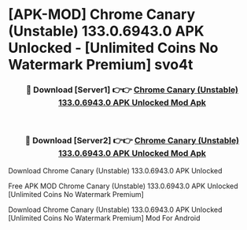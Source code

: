 # [APK-MOD] Chrome Canary (Unstable) 133.0.6943.0 APK Unlocked - [Unlimited Coins No Watermark Premium] svo4t



<div align="center">
<h3>🔴 Download [Server1] 👉👉 <a href="https://momento.my/?title=Chrome_Canary_(Unstable)_133.0.6943.0_APK_Unlocked">Chrome Canary (Unstable) 133.0.6943.0 APK Unlocked Mod Apk</a></h3><br>

<h3>🔴 Download [Server2] 👉👉 <a href="https://momento.my/?title=Chrome_Canary_(Unstable)_133.0.6943.0_APK_Unlocked">Chrome Canary (Unstable) 133.0.6943.0 APK Unlocked Mod Apk</a></h3>
</div>



Download Chrome Canary (Unstable) 133.0.6943.0 APK Unlocked 

Free APK MOD Chrome Canary (Unstable) 133.0.6943.0 APK Unlocked [Unlimited Coins No Watermark Premium]

Download Chrome Canary (Unstable) 133.0.6943.0 APK Unlocked [Unlimited Coins No Watermark Premium] Mod For Android
